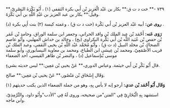 ٧٣٩ -** خت د ت ق:** بكار بن عَبْد الْعَزِيزِ بْن أَبي بكرة الثقفي (١) ، أَبُو بَكْرَةَ البَصْرِيّ،** وقيل:** بكار بن عبد العزيز بن عَبْدِ اللَّهِ بن أَبي بَكْرَةَ.

**روى عن:** أبيه عَبْد العزيز بْن أَبي بَكْرة (خت د ت ق) ، وعمته كيسة (٢) بنت أَبِي بكرة (د) .

**رَوَى عَنه:** أَحْمَد بْن عبد الملك بْن واقد الحراني، وجعفر ابن سلمة الوراق، وحامد بْن عُمَر بْن حفص بْن عُبَيد اللَّه بْن أَبي بَكْرة البكراوي (بخ) ، وخالد بن خداش المهلبي، وأَبُو عاصم الضحاك بْن مخلد النبيل (د ت ق) ، وأَبُو مُحَمَّد عَبْد اللَّهِ بْن يحيى الثقفي، وعبد الملك بْن قريب الأَصْمَعِيّ، ومحمد بْن عِيسَى ابن الطباع، ومحمد بن معاوية النيسابوري، وأبو سلمة موسى بْنإسماعيل (د) ، والنضر بْن طاهر القيسي، أحد الضعفاء

قال أَبُو بَكْرِ بْن أَبي خيثمة. وعباس الدوري،** عَنْ يحيى بْن مَعِين:** ليس حديثه بشيءٍ.

وَقَال إِسْحَاق بْن مَنْصُور،** عَنْ يحيى بْن مَعِين:** صالح.

**وَقَال أَبُو أَحْمَد بْن عدي:** أرجو إنه لا بأس بِهِ، وهو من جملة الضعفاء الذين يكتب حديثهم (١)

استشهد بِهِ الْبُخَارِيّ فِي "الفتن"من صحيحه، وروى لَهُ فِي "الأدب"وأَبُو داود، والتِّرْمِذِيّ، وابن ماجه.